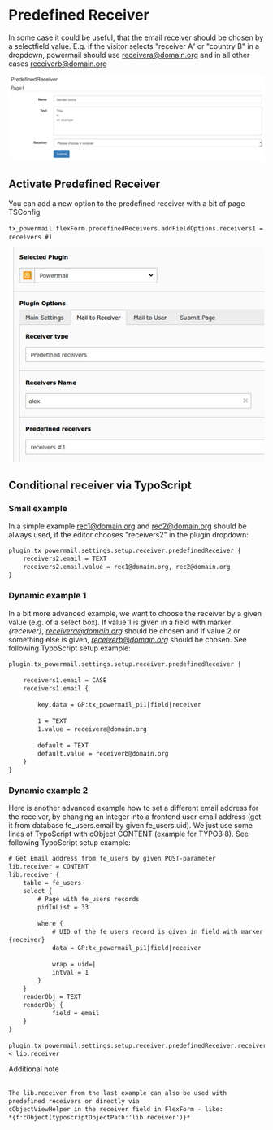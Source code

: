 # Predefined Receiver

In some case it could be useful, that the email receiver should be chosen by a selectfield value.
E.g. if the visitor selects "receiver A" or "country B" in a dropdown, powermail should use
receivera@domain.org and in all other cases receiverb@domain.org

![bestpractice_predefinedreceivers1](../../Images/bestpractice_predefinedreceivers1.png)

## Activate Predefined Receiver

You can add a new option to the predefined receiver with a bit of page TSConfig

`tx_powermail.flexForm.predefinedReceivers.addFieldOptions.receivers1 = receivers #1`

![bestpractice_predefinedreceivers2](../../Images/bestpractice_predefinedreceivers2.png)


## Conditional receiver via TypoScript


### Small example

In a simple example rec1@domain.org and rec2@domain.org should be always used, if the editor chooses "receivers2"
in the plugin dropdown:

```
plugin.tx_powermail.settings.setup.receiver.predefinedReceiver {
    receivers2.email = TEXT
    receivers2.email.value = rec1@domain.org, rec2@domain.org
}
```


### Dynamic example 1

In a bit more advanced example, we want to choose the receiver by a given value (e.g. of a select box).
If value 1 is given in a field with marker *{receiver}*, *receivera@domain.org* should be chosen
and if value 2 or something else is given, *receiverb@domain.org* should be chosen.
See following TypoScript setup example:

```
plugin.tx_powermail.settings.setup.receiver.predefinedReceiver {

    receivers1.email = CASE
    receivers1.email {

        key.data = GP:tx_powermail_pi1|field|receiver

        1 = TEXT
        1.value = receivera@domain.org

        default = TEXT
        default.value = receiverb@domain.org
    }
}
```


### Dynamic example 2

Here is another advanced example how to set a different email address for the receiver, by changing an integer
into a frontend user email address (get it from database fe_users.email by given fe_users.uid).
We just use some lines of TypoScript with cObject CONTENT (example for TYPO3 8).
See following TypoScript setup example:

```
# Get Email address from fe_users by given POST-parameter
lib.receiver = CONTENT
lib.receiver {
    table = fe_users
    select {
        # Page with fe_users records
        pidInList = 33

        where {
            # UID of the fe_users record is given in field with marker {receiver}
            data = GP:tx_powermail_pi1|field|receiver

            wrap = uid=|
            intval = 1
        }
    }
    renderObj = TEXT
    renderObj {
            field = email
    }
}

plugin.tx_powermail.settings.setup.receiver.predefinedReceiver.receivers3.email < lib.receiver
```

Additional note
~~~~~~~~~~~~~~~

The lib.receiver from the last example can also be used with predefined receivers or directly via
cObjectViewHelper in the receiver field in FlexForm - like:
*{f:cObject(typoscriptObjectPath:'lib.receiver')}*

